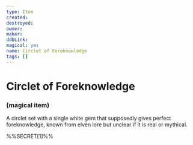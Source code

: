 ```yaml
---
type: Item
created: 
destroyed: 
owner: 
maker: 
ddbLink: 
magical: yes
name: Circlet of Foreknowledge
tags: []
---
```

# Circlet of Foreknowledge
### (magical item)

A circlet set with a single white gem that supposedly gives perfect foreknowledge, known from elven lore but unclear if it is real or mythical. 

%%SECRET[1]%%

